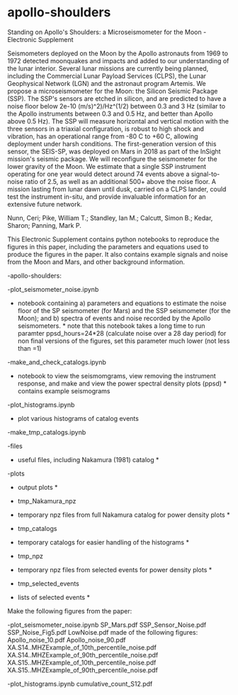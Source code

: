 # apollo-shoulders
Standing on Apollo's Shoulders: a Microseismometer for the Moon - Electronic Supplement

Seismometers deployed on the Moon by the Apollo astronauts from 1969 to 1972 detected moonquakes and impacts and added to our understanding of the lunar interior. Several lunar missions are currently being planned, including the Commercial Lunar Payload Services (CLPS), the Lunar Geophysical Network (LGN) and the astronaut program Artemis. We propose a microseismometer for the Moon: the Silicon Seismic Package (SSP). The SSP's sensors are etched in silicon, and are predicted to have a noise floor below 2e-10 (m/s)^2)/Hz^(1/2) between 0.3 and 3 Hz (similar to the Apollo instruments between 0.3 and 0.5 Hz, and better than Apollo above 0.5 Hz). The SSP will measure horizontal and vertical motion with the three sensors in a triaxial configuration, is robust to high shock and vibration, has an operational range from -80 C to +60 C, allowing deployment under harsh conditions. The first-generation version of this sensor, the SEIS-SP, was deployed on Mars in 2018 as part of the InSight mission's seismic package. We will reconfigure the seismometer for the lower gravity of the Moon. We estimate that a single SSP instrument operating for one year would detect around 74 events above a signal-to-noise ratio of 2.5, as well as an additional 500+ above the noise floor. A mission lasting from lunar dawn until dusk, carried on a CLPS lander, could test the instrument in-situ, and provide invaluable information for an extensive future network.

Nunn, Ceri; Pike, William T.; Standley, Ian M.; Calcutt, Simon B.; Kedar, Sharon; Panning, Mark P.

This Electronic Supplement contains python notebooks to reproduce the figures in this paper, including the parameters and equations used to produce the figures in the paper. It also contains example signals and noise from the Moon and Mars, and other background information. 

-apollo-shoulders: 

  -plot_seismometer_noise.ipynb
  * notebook containing a) parameters and equations to estimate the noise floor of the SP seismometer (for Mars) and the SSP seismometer (for the Moon); and b) spectra of events and noise recorded by the Apollo seismometers. *
  note that this notebook takes a long time to run
  paramter ppsd_hours=24*28 (calculate noise over a 28 day period) 
  for non final versions of the figures, set this parameter much lower (not less than =1)

  -make_and_check_catalogs.ipynb	
  * notebook to view the seismomgrams, view removing the instrument response, and make and view the power spectral density plots (ppsd) *
  contains example seismograms 

  -plot_histograms.ipynb
  * plot various histograms of catalog events

  -make_tmp_catalogs.ipynb	

  -files
  * useful files, including Nakamura (1981) catalog * 
  
  -plots
  * output plots * 
  
  - tmp_Nakamura_npz
  * temporary npz files from full Nakamura catalog for power density plots * 
  
  - tmp_catalogs
  * temporary catalogs for easier handling of the histograms *
  
  - tmp_npz
  * temporary npz files from selected events for power density plots * 
  
  - tmp_selected_events
  * lists of selected events * 

Make the following figures from the paper: 

-plot_seismometer_noise.ipynb
  SP_Mars.pdf
  SSP_Sensor_Noise.pdf 
  SSP_Noise_Fig5.pdf
  LowNoise.pdf
    made of the following figures:
    Apollo_noise_10.pdf
    Apollo_noise_90.pdf
    XA.S14..MHZExample_of_10th_percentile_noise.pdf
    XA.S14..MHZExample_of_90th_percentile_noise.pdf
    XA.S15..MHZExample_of_10th_percentile_noise.pdf
    XA.S15..MHZExample_of_90th_percentile_noise.pdf

-plot_histograms.ipynb
  cumulative_count_S12.pdf
